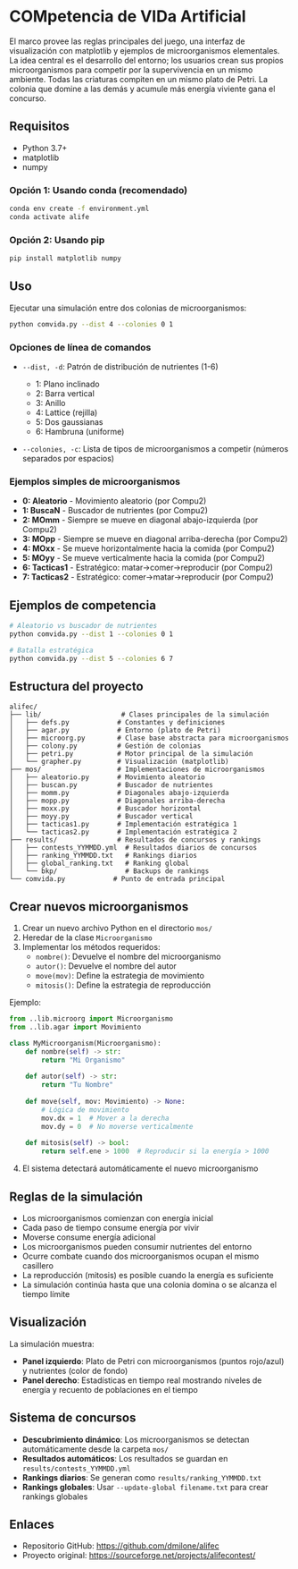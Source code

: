 # COMpetencia de VIDa Artificial

El marco provee las reglas principales del juego, una interfaz de visualización con matplotlib y ejemplos de microorganismos elementales. La idea central es el desarrollo del entorno; los usuarios crean sus propios microorganismos para competir por la supervivencia en un mismo ambiente. Todas las criaturas compiten en un mismo plato de Petri. La colonia que domine a las demás y acumule más energía viviente gana el concurso.


## Requisitos

- Python 3.7+
- matplotlib
- numpy

### Opción 1: Usando conda (recomendado)
```bash
conda env create -f environment.yml
conda activate alife
```

### Opción 2: Usando pip
```bash
pip install matplotlib numpy
```

## Uso

Ejecutar una simulación entre dos colonias de microorganismos:

```bash
python comvida.py --dist 4 --colonies 0 1
```

### Opciones de línea de comandos

- `--dist, -d`: Patrón de distribución de nutrientes (1-6)
  - 1: Plano inclinado
  - 2: Barra vertical
  - 3: Anillo
  - 4: Lattice (rejilla)
  - 5: Dos gaussianas
  - 6: Hambruna (uniforme)

- `--colonies, -c`: Lista de tipos de microorganismos a competir (números separados por espacios)

### Ejemplos simples de microorganismos

- **0: Aleatorio** - Movimiento aleatorio (por Compu2)
- **1: BuscaN** - Buscador de nutrientes (por Compu2)
- **2: MOmm** - Siempre se mueve en diagonal abajo-izquierda (por Compu2)
- **3: MOpp** - Siempre se mueve en diagonal arriba-derecha (por Compu2)
- **4: MOxx** - Se mueve horizontalmente hacia la comida (por Compu2)
- **5: MOyy** - Se mueve verticalmente hacia la comida (por Compu2)
- **6: Tacticas1** - Estratégico: matar→comer→reproducir (por Compu2)
- **7: Tacticas2** - Estratégico: comer→matar→reproducir (por Compu2)

## Ejemplos de competencia

```bash
# Aleatorio vs buscador de nutrientes
python comvida.py --dist 1 --colonies 0 1

# Batalla estratégica
python comvida.py --dist 5 --colonies 6 7

```

## Estructura del proyecto

```
alifec/
├── lib/                    # Clases principales de la simulación
│   ├── defs.py            # Constantes y definiciones
│   ├── agar.py            # Entorno (plato de Petri)
│   ├── microorg.py        # Clase base abstracta para microorganismos
│   ├── colony.py          # Gestión de colonias
│   ├── petri.py           # Motor principal de la simulación
│   └── grapher.py         # Visualización (matplotlib)
├── mos/                   # Implementaciones de microorganismos
│   ├── aleatorio.py       # Movimiento aleatorio
│   ├── buscan.py          # Buscador de nutrientes
│   ├── momm.py            # Diagonales abajo-izquierda
│   ├── mopp.py            # Diagonales arriba-derecha
│   ├── moxx.py            # Buscador horizontal
│   ├── moyy.py            # Buscador vertical
│   ├── tacticas1.py       # Implementación estratégica 1
│   └── tacticas2.py       # Implementación estratégica 2
├── results/               # Resultados de concursos y rankings
│   ├── contests_YYMMDD.yml  # Resultados diarios de concursos
│   ├── ranking_YYMMDD.txt   # Rankings diarios
│   ├── global_ranking.txt   # Ranking global
│   └── bkp/                 # Backups de rankings
└── comvida.py            # Punto de entrada principal
```

## Crear nuevos microorganismos

1. Crear un nuevo archivo Python en el directorio `mos/`
2. Heredar de la clase `Microorganismo`
3. Implementar los métodos requeridos:
   - `nombre()`: Devuelve el nombre del microorganismo
   - `autor()`: Devuelve el nombre del autor  
   - `move(mov)`: Define la estrategia de movimiento
   - `mitosis()`: Define la estrategia de reproducción

Ejemplo:
```python
from ..lib.microorg import Microorganismo
from ..lib.agar import Movimiento

class MyMicroorganism(Microorganismo):
    def nombre(self) -> str:
        return "Mi Organismo"
        
    def autor(self) -> str:
        return "Tu Nombre"
        
    def move(self, mov: Movimiento) -> None:
        # Lógica de movimiento
        mov.dx = 1  # Mover a la derecha
        mov.dy = 0  # No moverse verticalmente
        
    def mitosis(self) -> bool:
        return self.ene > 1000  # Reproducir si la energía > 1000
```

4. El sistema detectará automáticamente el nuevo microorganismo

## Reglas de la simulación

- Los microorganismos comienzan con energía inicial
- Cada paso de tiempo consume energía por vivir
- Moverse consume energía adicional
- Los microorganismos pueden consumir nutrientes del entorno
- Ocurre combate cuando dos microorganismos ocupan el mismo casillero
- La reproducción (mitosis) es posible cuando la energía es suficiente
- La simulación continúa hasta que una colonia domina o se alcanza el tiempo límite

## Visualización

La simulación muestra:
- **Panel izquierdo**: Plato de Petri con microorganismos (puntos rojo/azul) y nutrientes (color de fondo)
- **Panel derecho**: Estadísticas en tiempo real mostrando niveles de energía y recuento de poblaciones en el tiempo

## Sistema de concursos

- **Descubrimiento dinámico**: Los microorganismos se detectan automáticamente desde la carpeta `mos/`
- **Resultados automáticos**: Los resultados se guardan en `results/contests_YYMMDD.yml`
- **Rankings diarios**: Se generan como `results/ranking_YYMMDD.txt`
- **Rankings globales**: Usar `--update-global filename.txt` para crear rankings globales

## Enlaces
- Repositorio GitHub: https://github.com/dmilone/alifec
- Proyecto original: https://sourceforge.net/projects/alifecontest/
